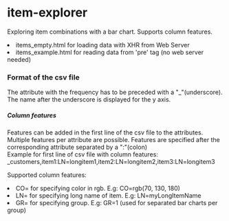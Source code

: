 # item-explorer
Exploring item combinations with a bar chart.
Supports column features.

<li>items_empty.html for loading data with XHR from Web Server
<li>items_example.html for reading data from 'pre' tag (no web server needed)

<h3>Format of the csv file</h3>
<p>
The attribute with the frequency has to be preceded with a "_"(underscore).
The name after the underscore is displayed for the y axis.
</p>
<p>
<h5>Column features</h5>
Features can be added in the first line of the csv file to the attributes.
Multiple features per attribute are possible. Features are specified after the corresponding attribute separated by a ":"(colon)
<br>
Example for first line of csv file with column features:
_customers,item1:LN=longitem1,item2:LN=longitem2,item3:LN=longitem3

Supported column features:
<li>CO= for specifying color in rgb. E.g: CO=rgb(70, 130, 180)
<li>LN= for specifying long name of item. E.g: LN=myLongItemName
<li>GR= for specifying group. E.g: GR=1 (used for separated bar charts per group)
</p>
